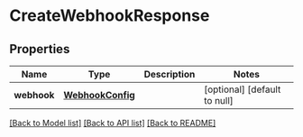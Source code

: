 # CreateWebhookResponse
## Properties

| Name | Type | Description | Notes |
|------------ | ------------- | ------------- | -------------|
| **webhook** | [**WebhookConfig**](WebhookConfig.md) |  | [optional] [default to null] |

[[Back to Model list]](../README.md#documentation-for-models) [[Back to API list]](../README.md#documentation-for-api-endpoints) [[Back to README]](../README.md)

